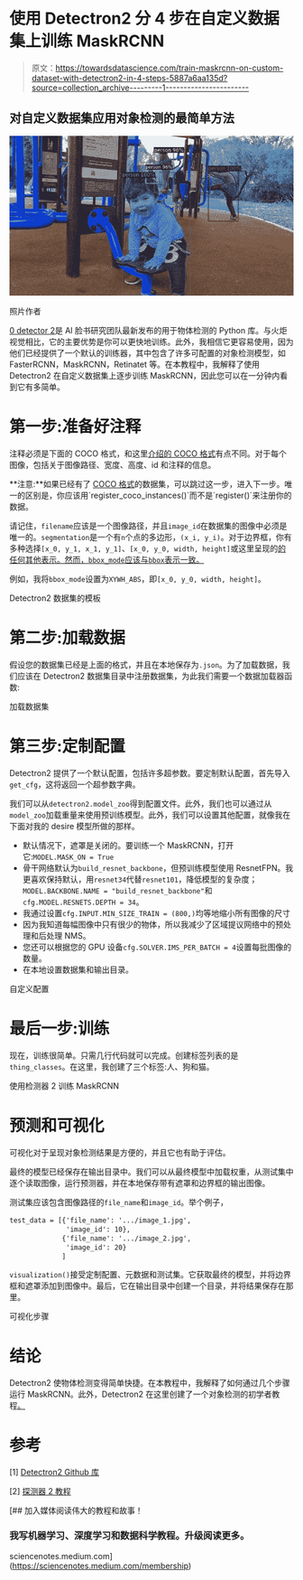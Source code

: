 # 使用 Detectron2 分 4 步在自定义数据集上训练 MaskRCNN

> 原文：<https://towardsdatascience.com/train-maskrcnn-on-custom-dataset-with-detectron2-in-4-steps-5887a6aa135d?source=collection_archive---------1----------------------->

## 对自定义数据集应用对象检测的最简单方法

![](img/f7ad14a479c35d53e9365b62d9608f97.png)

照片作者

[0 detector 2](https://github.com/facebookresearch/detectron2)是 AI 脸书研究团队最新发布的用于物体检测的 Python 库。与火炬视觉相比，它的主要优势是你可以更快地训练。此外，我相信它更容易使用，因为他们已经提供了一个默认的训练器，其中包含了许多可配置的对象检测模型，如 FasterRCNN，MaskRCNN，Retinatet 等。在本教程中，我解释了使用 Detectron2 在自定义数据集上逐步训练 MaskRCNN，因此您可以在一分钟内看到它有多简单。

# 第一步:准备好注释

注释必须是下面的 COCO 格式，和这里[介绍的 COCO 格式](https://www.immersivelimit.com/tutorials/create-coco-annotations-from-scratch#:~:text=The%20COCO%20dataset%20is%20formatted,%E2%80%9D%20(in%20one%20case).)有点不同。对于每个图像，包括关于图像路径、宽度、高度、id 和注释的信息。

**注意:**如果已经有了 [COCO 格式](https://www.immersivelimit.com/tutorials/create-coco-annotations-from-scratch#:~:text=The%20COCO%20dataset%20is%20formatted,%E2%80%9D%20%28in%20one%20case%29.)的数据集，可以跳过这一步，进入下一步。唯一的区别是，你应该用`register_coco_instances()`而不是`register()`来注册你的数据。

请记住，`filename`应该是一个图像路径，并且`image_id`在数据集的图像中必须是唯一的。`segmentation`是一个有`n`个点的多边形，`(x_i, y_i)`。对于边界框，你有多种选择`[x_0, y_1, x_1, y_1]`、`[x_0, y_0, width, height]`或这里呈现的[的任何其他表示。然而，`bbox_mode`应该与`bbox`表示一致。](https://github.com/facebookresearch/detectron2/blob/master/detectron2/structures/boxes.py)

例如，我将`bbox_mode`设置为`XYWH_ABS`，即`[x_0, y_0, width, height]`。

Detectron2 数据集的模板

# 第二步:加载数据

假设您的数据集已经是上面的格式，并且在本地保存为`.json`。为了加载数据，我们应该在 Detectron2 数据集目录中注册数据集，为此我们需要一个数据加载器函数:

加载数据集

# 第三步:定制配置

Detectron2 提供了一个默认配置，包括许多超参数。要定制默认配置，首先导入`get_cfg`，这将返回一个超参数字典。

我们可以从`detectron2.model_zoo`得到配置文件。此外，我们也可以通过从`model_zoo`加载重量来使用预训练模型。此外，我们可以设置其他配置，就像我在下面对我的 desire 模型所做的那样。

*   默认情况下，遮罩是关闭的。要训练一个 MaskRCNN，打开它:`MODEL.MASK_ON = True`
*   骨干网络默认为`build_resnet_backbone`，但预训练模型使用 ResnetFPN。我更喜欢保持默认，用`resnet34`代替`resnet101`，降低模型的复杂度；`MODEL.BACKBONE.NAME = "build_resnet_backbone"`和`cfg.MODEL.RESNETS.DEPTH = 34`。
*   我通过设置`cfg.INPUT.MIN_SIZE_TRAIN = (800,)`均等地缩小所有图像的尺寸
*   因为我知道每幅图像中只有很少的物体，所以我减少了区域提议网络中的预处理和后处理 NMS。
*   您还可以根据您的 GPU 设备`cfg.SOLVER.IMS_PER_BATCH = 4`设置每批图像的数量。
*   在本地设置数据集和输出目录。

自定义配置

# 最后一步:训练

现在，训练很简单。只需几行代码就可以完成。创建标签列表的是`thing_classes`。在这里，我创建了三个标签:人、狗和猫。

使用检测器 2 训练 MaskRCNN

# 预测和可视化

可视化对于呈现对象检测结果是方便的，并且它也有助于评估。

最终的模型已经保存在输出目录中。我们可以从最终模型中加载权重，从测试集中逐个读取图像，运行预测器，并在本地保存带有遮罩和边界框的输出图像。

测试集应该包含图像路径的`file_name`和`image_id`。举个例子，

```
test_data = [{'file_name': '.../image_1.jpg',
              'image_id': 10},
             {'file_name': '.../image_2.jpg',
              'image_id': 20}
             ]
```

`visualization()`接受定制配置、元数据和测试集。它获取最终的模型，并将边界框和遮罩添加到图像中。最后，它在输出目录中创建一个目录，并将结果保存在那里。

可视化步骤

# 结论

Detectron2 使物体检测变得简单快捷。在本教程中，我解释了如何通过几个步骤运行 MaskRCNN。此外，Detectron2 在这里创建了一个对象检测的初学者教程[。](https://colab.research.google.com/drive/16jcaJoc6bCFAQ96jDe2HwtXj7BMD_-m5)

# 参考

[1] [Detectron2 Github 库](https://github.com/facebookresearch/detectron2)

[2] [探测器 2 教程](https://colab.research.google.com/drive/16jcaJoc6bCFAQ96jDe2HwtXj7BMD_-m5)

[](https://sciencenotes.medium.com/membership) [## 加入媒体阅读伟大的教程和故事！

### 我写机器学习、深度学习和数据科学教程。升级阅读更多。

sciencenotes.medium.com](https://sciencenotes.medium.com/membership)